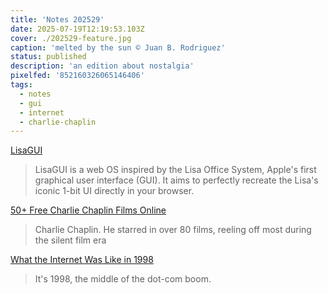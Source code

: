 ```yaml
---
title: 'Notes 202529'
date: 2025-07-19T12:19:53.103Z
cover: ./202529-feature.jpg
caption: 'melted by the sun © Juan B. Rodriguez'
status: published
description: 'an edition about nostalgia'
pixelfed: '852160326065146406'
tags:
  - notes
  - gui
  - internet
  - charlie-chaplin
---
```


[LisaGUI](https://lisagui.com/)

> LisaGUI is a web OS inspired by the Lisa Office System, Apple's first graphical user interface (GUI). It aims to perfectly recreate the Lisa's iconic 1-bit UI directly in your browser.

[50+ Free Charlie Chaplin Films Online](https://www.openculture.com/2025/07/50-free-charlie-chaplin-films-online.html)

> Charlie Chaplin. He starred in over 80 films, reeling off most during the silent film era

[What the Internet Was Like in 1998](https://cybercultural.com/p/internet-1998/)

> It's 1998, the middle of the dot-com boom.

